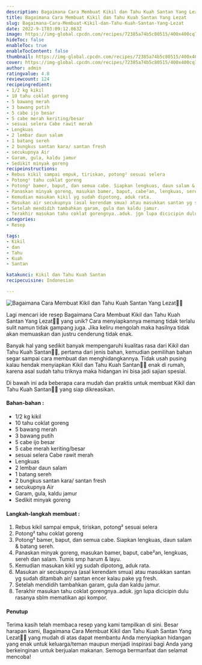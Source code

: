 ```yaml
---
description: Bagaimana Cara Membuat Kikil dan Tahu Kuah Santan Yang Lezat"
title: Bagaimana Cara Membuat Kikil dan Tahu Kuah Santan Yang Lezat
slug: Bagaimana-Cara-Membuat-Kikil-dan-Tahu-Kuah-Santan-Yang-Lezat
date: 2022-9-1T03:09:12.063Z
image: https://img-global.cpcdn.com/recipes/72385a74b5c80515/400x400cq70/photo.jpg
hideToc: false
enableToc: true
enableTocContent: false
thumbnail: https://img-global.cpcdn.com/recipes/72385a74b5c80515/400x400cq70/photo.jpg
cover: https://img-global.cpcdn.com/recipes/72385a74b5c80515/400x400cq70/photo.jpg
author: admin
ratingvalue: 4.8
reviewcount: 124
recipeingredient:
- 1/2 kg kikil
- 10 tahu coklat goreng
- 5 bawang merah
- 3 bawang putih
- 5 cabe ijo besar
- 5 cabe merah keriting/besar
- sesuai selera Cabe rawit merah
- Lengkuas
- 2 lembar daun salam
- 1 batang sereh
- 2 bungkus santan kara/ santan fresh
- secukupnya Air
- Garam, gula, kaldu jamur
- Sedikit minyak goreng
recipeinstructions:
- Rebus kikil sampai empuk, tiriskan, potong² sesuai selera
- Potong² tahu coklat goreng
- Potong² bamer, baput, dan semua cabe. Siapkan lengkuas, daun salam & batang sereh.
- Panaskan minyak goreng, masukan bamer, baput, cabe²an, lengkuas, sereh dan salam. Tumis smp harum & layu.
- Kemudian masukan kikil yg sudah dipotong, aduk rata.
- Masukan air secukupnya (asal kerendam smua) atau masukkan santan yg sudah ditambah air/ santan encer kalau pake yg fresh.
- Setelah mendidih tambahkan garam, gula dan kaldu jamur.
- Terakhir masukan tahu coklat gorengnya..aduk. jgn lupa dicicipin dulu rasanya sblm mematikan api kompor.
categories:
- Resep

tags:
- Kikil
- dan
- Tahu
- Kuah
- Santan

katakunci: Kikil dan Tahu Kuah Santan
recipecuisine: Indonesian

---
```


![Bagaimana Cara Membuat Kikil dan Tahu Kuah Santan Yang Lezat👩‍🍳](https://img-global.cpcdn.com/recipes/72385a74b5c80515/400x400cq70/photo.jpg)

Lagi mencari ide resep Bagaimana Cara Membuat Kikil dan Tahu Kuah Santan Yang Lezat👩‍🍳 yang unik? Cara menyiapkannya memang tidak terlalu sulit namun tidak gampang juga. Jika keliru mengolah maka hasilnya tidak akan memuaskan dan justru cenderung tidak enak.

Banyak hal yang sedikit banyak mempengaruhi kualitas rasa dari Kikil dan Tahu Kuah Santan👩‍🍳, pertama dari jenis bahan, kemudian pemilihan bahan segar sampai cara membuat dan menghidangkannya. Tidak usah pusing kalau hendak menyiapkan Kikil dan Tahu Kuah Santan👩‍🍳 enak di rumah, karena asal sudah tahu triknya maka hidangan ini bisa jadi sajian spesial.

Di bawah ini ada beberapa cara mudah dan praktis untuk membuat Kikil dan Tahu Kuah Santan👩‍🍳 yang siap dikreasikan.

<!--inarticleads1-->

#### Bahan-bahan :

- 1/2 kg kikil
- 10 tahu coklat goreng
- 5 bawang merah
- 3 bawang putih
- 5 cabe ijo besar
- 5 cabe merah keriting/besar
- sesuai selera Cabe rawit merah
- Lengkuas
- 2 lembar daun salam
- 1 batang sereh
- 2 bungkus santan kara/ santan fresh
- secukupnya Air
- Garam, gula, kaldu jamur
- Sedikit minyak goreng

<!--inarticleads2-->

#### Langkah-langkah membuat :

1. Rebus kikil sampai empuk, tiriskan, potong² sesuai selera
1. Potong² tahu coklat goreng
1. Potong² bamer, baput, dan semua cabe. Siapkan lengkuas, daun salam & batang sereh.
1. Panaskan minyak goreng, masukan bamer, baput, cabe²an, lengkuas, sereh dan salam. Tumis smp harum & layu.
1. Kemudian masukan kikil yg sudah dipotong, aduk rata.
1. Masukan air secukupnya (asal kerendam smua) atau masukkan santan yg sudah ditambah air/ santan encer kalau pake yg fresh.
1. Setelah mendidih tambahkan garam, gula dan kaldu jamur.
1. Terakhir masukan tahu coklat gorengnya..aduk. jgn lupa dicicipin dulu rasanya sblm mematikan api kompor.

#### Penutup

Terima kasih telah membaca resep yang kami tampilkan di sini. Besar harapan kami, Bagaimana Cara Membuat Kikil dan Tahu Kuah Santan Yang Lezat👩‍🍳 yang mudah di atas dapat membantu Anda menyiapkan hidangan yang enak untuk keluarga/teman maupun menjadi inspirasi bagi Anda yang berkeinginan untuk berjualan makanan. Semoga bermanfaat dan selamat mencoba!
